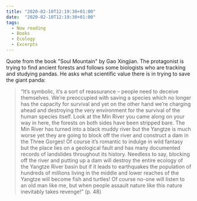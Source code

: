 ```yaml
---
title: "2020-02-10T12:19:30+01:00"
date:  "2020-02-10T12:19:30+01:00"
tags:
  - Now reading
  - Books
  - Ecology
  - Excerpts
---
```


Quote from the book "Soul Mountain" by Gao Xingjian. The protagonist is trying to find ancient forests and follows some biologists who are tracking and studying pandas. He asks what scientific value there is in trying to save the giant panda:

> “It’s symbolic, it’s a sort of reassurance – people need to deceive themselves. We’re preoccupied with saving a species which no longer has the capacity for survival and yet on the other hand we’re charging ahead and destroying the very environment for the survival of the human species itself. Look at the Min River you came along on your way in here, the forests on both sides have been stripped bare. The Min River has turned into a black muddy river but the Yangtze is much worse yet they are going to block off the river and construct a dam in the Three Gorges! Of course it’s romantic to indulge in wild fantasy but the place lies on a geological fault and has many documented records of landslides throughout its history. Needless to say, blocking off the river and putting up a dam will destroy the entire ecology of the Yangtze River basin but if it leads to earthquakes the population of hundreds of millions living in the middle and lower reaches of the Yangtze will become fish and turtles! Of course no-one will listen to an old man like me, but when people assault nature like this nature inevitably takes revenge!” (p. 48)